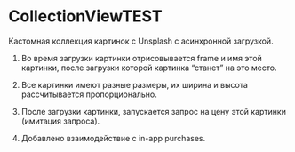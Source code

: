 # CollectionViewTEST

Кастомная коллекция картинок с Unsplash с асинхронной загрузкой.

1. Во время загрузки картинки отрисовывается frame и имя этой картинки, после загрузки которой картинка “станет” на это место.

2. Все картинки имеют разные размеры, их ширина и высота рассчитывается пропорционально.

3. После загрузки картинки, запускается запрос на цену этой картинки (имитация запроса).

4. Добавлено взаимодействие с in-app purchases.
